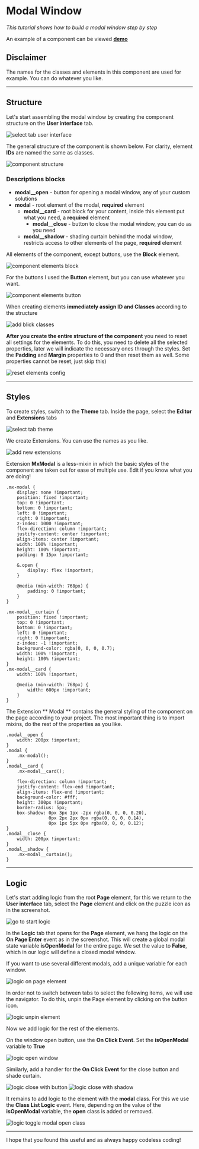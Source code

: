 # Modal Window

_This tutorial shows how to build a modal window step by step_

An example of a component can be viewed **[demo](https://eu.backendlessappcontent.com/8AAA8E74-06F7-48FD-9154-1AA3227BFA24/D8E91033-BD89-40C0-9FD9-126973003E38/files/web/app/index.html?page=Modal)**

## Disclaimer

The names for the classes and elements in this component are used for example. You can do whatever you like.

***

## Structure

Let's start assembling the modal window by creating the component structure on the **User interface** tab.

![select tab user interface](./images/tab_user_interface.png)

The general structure of the component is shown below. For clarity, element **IDs** are named the same as classes.

![component structure](./images/structure.png)

### Descriptions blocks
- **modal__open** - button for opening a modal window, any of your custom solutions
- **modal** - root element of the modal, **required** element
    - **modal__card** - root block for your content, inside this element put what you need, a **required** element
        - **modal__close** - button to close the modal window, you can do as you need
    - **modal__shadow** - shading curtain behind the modal window, restricts access to other elements of the page, **required** element

All elements of the component, except buttons, use the **Block** element.

![component elements block](./images/elements_block.png)

For the buttons I used the **Button** element, but you can use whatever you want.

![component elements button](./images/elements_button.png)

When creating elements **immediately assign ID and Classes** according to the structure

![add blick classes](./images/add_block_classes.png)

**After you create the entire structure of the component** you need to reset all settings for the elements. To do this, you need to delete all the selected properties, later we will indicate the necessary ones through the styles. Set the **Padding** and **Margin** properties to 0 and then reset them as well. Some properties cannot be reset, just skip this)

![reset elements config](./images/reset_config.png)

***

## Styles

To create styles, switch to the **Theme** tab. Inside the page, select the **Editor** and **Extensions** tabs

![select tab theme](./images/tab_theme.png)

We create Extensions. You can use the names as you like.

![add new extensions](./images/new_extensions.png)

Extension **MxModal** is a less-mixin in which the basic styles of the component are taken out for ease of multiple use. Edit if you know what you are doing!

```less
.mx-modal {
    display: none !important;
    position: fixed !important;
    top: 0 !important;
    bottom: 0 !important;
    left: 0 !important;
    right: 0 !important;
    z-index: 1000 !important;
    flex-direction: column !important;
    justify-content: center !important;
    align-items: center !important;
    width: 100% !important;
    height: 100% !important;
    padding: 0 15px !important;

    &.open {
        display: flex !important;
    }

    @media (min-width: 768px) {
        padding: 0 !important;
    }
}

.mx-modal__curtain {
    position: fixed !important;
    top: 0 !important;
    bottom: 0 !important;
    left: 0 !important;
    right: 0 !important;
    z-index: -1 !important;
    background-color: rgba(0, 0, 0, 0.7);
    width: 100% !important;
    height: 100% !important;
}
.mx-modal__card {
    width: 100% !important;

    @media (min-width: 768px) {
        width: 600px !important;
    }
}
```

The Extension ** Modal ** contains the general styling of the component on the page according to your project. The most important thing is to import mixins, do the rest of the properties as you like.

```less
.modal__open {
    width: 200px !important;
}
.modal {
    .mx-modal();
}
.modal__card {
    .mx-modal__card();

    flex-direction: column !important;
    justify-content: flex-end !important;
    align-items: flex-end !important;
    background-color: #fff;
    height: 300px !important;
    border-radius: 5px;
    box-shadow: 0px 3px 1px -2px rgba(0, 0, 0, 0.20), 
                0px 2px 2px 0px rgba(0, 0, 0, 0.14), 
                0px 1px 5px 0px rgba(0, 0, 0, 0.12);
}
.modal__close {
    width: 200px !important;
}
.modal__shadow {
    .mx-modal__curtain();
}
```
***

## Logic

Let's start adding logic from the root **Page** element, for this we return to the **User interface** tab, select the **Page** element and click on the puzzle icon as in the screenshot.

![go to start logic](./images/go_logic.png)

In the **Logic** tab that opens for the **Page** element, we hang the logic on the **On Page Enter** event as in the screenshot. This will create a global modal state variable **isOpenModal** for the entire page. We set the value to **False**, which in our logic will define a closed modal window.

If you want to use several different modals, add a unique variable for each window.

![logic on page element](./images/logic_page.png)

In order not to switch between tabs to select the following items, we will use the navigator. To do this, unpin the Page element by clicking on the button icon.

![logic unpin element](./images/logic_unpin.png)

Now we add logic for the rest of the elements.

On the window open button, use the **On Click Event**. Set the **isOpenModal** variable to **True**

![logic open window](./images/logic_open.png)

Similarly, add a handler for the **On Click Event** for the close button and shade curtain.

![logic close with button](./images/logic_close_button.png)
![logic close with shadow](./images/logic_close_shadow.png)

It remains to add logic to the element with the **modal** class. For this we use the **Class List Logic** event. Here, depending on the value of the **isOpenModal** variable, the **open** class is added or removed.

![logic toggle modal open class](./images/logic_toggle_modal_class.png)
***

I hope that you found this useful and as always happy codeless coding!
